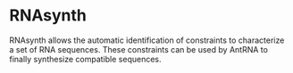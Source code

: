 # RNAsynth
RNAsynth allows the automatic identification of constraints to characterize a set of RNA sequences. These constraints can be used by AntRNA to finally synthesize compatible sequences. 
